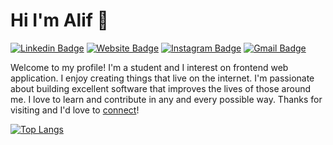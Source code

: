# Hi I'm Alif 👋

[![Linkedin Badge](https://img.shields.io/badge/-muchammadalifzaidan-blue?style=flat&logo=Linkedin&logoColor=white&link=https://www.linkedin.com/in/muchammad-alif-zaidan/)](https://www.linkedin.com/in/muchammad-alif-zaidan/)
[![Website Badge](https://img.shields.io/badge/-alifzaidan.netlify.app-47CCCC?style=flat&logo=Google-Chrome&logoColor=white&link=https://alifzaidan.netlify.app)](https://alifzaidan.netlify.app/)
[![Instagram Badge](https://img.shields.io/badge/-@zaidanaliff__-purple?style=flat&logo=instagram&logoColor=white&link=https://instagram.com/zaidanaliff_/)](https://instagram.com/zaidanaliff_)
[![Gmail Badge](https://img.shields.io/badge/-muchammadalifzaidan-c14438?style=flat&logo=Gmail&logoColor=white&link=mailto:muchammadalifzaidan@gmail.com)](mailto:muchammadalifzaidan@gmail.com)

Welcome to my profile! I'm a student and I interest on frontend web application. I enjoy creating things that live on the internet. I'm passionate about building excellent software that improves the lives of those around me. I love to learn and contribute in any and every possible way. Thanks for visiting and I'd love to [connect](https://www.linkedin.com/in/muchammad-alif-zaidan/)!

[![Top Langs](https://github-readme-stats.vercel.app/api/top-langs/?username=alifzaidan&layout=compact&theme=tokyonight)](https://github.com/anuraghazra/github-readme-stats)
